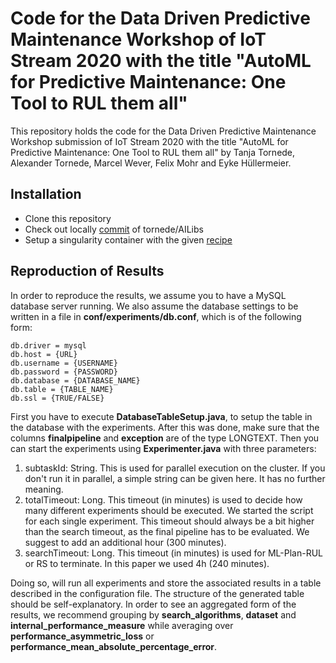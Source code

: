 # Code for the Data Driven Predictive Maintenance Workshop of IoT Stream 2020 with the title "AutoML for Predictive Maintenance: One Tool to RUL them all"

This repository holds the code for the Data Driven Predictive Maintenance Workshop submission of IoT Stream 2020 with the title 
"AutoML for Predictive Maintenance: One Tool to RUL them all" by Tanja Tornede, Alexander Tornede, Marcel Wever, Felix Mohr and Eyke Hüllermeier. 

## Installation
* Clone this repository
* Check out locally [commit](https://github.com/tornede/AILibs/commit/e0f62ec9a31d417c5435a650c06c93467b9315c6) of tornede/AILibs
* Setup a singularity container with the given [recipe](https://github.com/tornede/IoTStreamPdM2020Workshop/blob/master/IoTStream2020-DDPdM/conf/cluster/mlplan_pdm_singularity.recipe)

## Reproduction of Results
In order to reproduce the results, we assume you to have a MySQL database server running. We also assume the database settings to be written in a file in __conf/experiments/db.conf__, which is of the following form:

```
db.driver = mysql
db.host = {URL}
db.username = {USERNAME}
db.password = {PASSWORD}
db.database = {DATABASE_NAME}
db.table = {TABLE_NAME}
db.ssl = {TRUE/FALSE}
```

First you have to execute __DatabaseTableSetup.java__, to setup the table in the database with the experiments. After this was done, make sure that the columns __finalpipeline__ and __exception__ are of the type LONGTEXT. Then you can start the experiments using __Experimenter.java__ with three parameters: 

1. subtaskId: String. This is used for parallel execution on the cluster. If you don't run it in parallel, a simple string can be given here. It has no further meaning.
2. totalTimeout: Long. This timeout (in minutes) is used to decide how many different experiments should be executed. We started the script for each single experiment. This timeout should always be a bit higher than the search timeout, as the final pipeline has to be evaluated. We suggest to add an additional hour (300 minutes).
3. searchTimeout: Long. This timeout (in minutes) is used for ML-Plan-RUL or RS to terminate. In this paper we used 4h (240 minutes). 

Doing so, will run all experiments and store the associated results in a table described in the configuration file. The structure of the generated table should be self-explanatory. In order to see an aggregated form of the results, we recommend grouping by __search_algorithms__, __dataset__ and __internal_performance_measure__ while averaging over __performance_asymmetric_loss__ or __performance_mean_absolute_percentage_error__.

